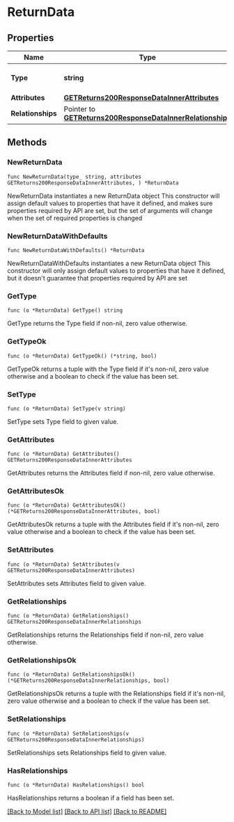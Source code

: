 # ReturnData

## Properties

Name | Type | Description | Notes
------------ | ------------- | ------------- | -------------
**Type** | **string** | The resource&#39;s type | [default to "returns"]
**Attributes** | [**GETReturns200ResponseDataInnerAttributes**](GETReturns200ResponseDataInnerAttributes.md) |  | 
**Relationships** | Pointer to [**GETReturns200ResponseDataInnerRelationships**](GETReturns200ResponseDataInnerRelationships.md) |  | [optional] 

## Methods

### NewReturnData

`func NewReturnData(type_ string, attributes GETReturns200ResponseDataInnerAttributes, ) *ReturnData`

NewReturnData instantiates a new ReturnData object
This constructor will assign default values to properties that have it defined,
and makes sure properties required by API are set, but the set of arguments
will change when the set of required properties is changed

### NewReturnDataWithDefaults

`func NewReturnDataWithDefaults() *ReturnData`

NewReturnDataWithDefaults instantiates a new ReturnData object
This constructor will only assign default values to properties that have it defined,
but it doesn't guarantee that properties required by API are set

### GetType

`func (o *ReturnData) GetType() string`

GetType returns the Type field if non-nil, zero value otherwise.

### GetTypeOk

`func (o *ReturnData) GetTypeOk() (*string, bool)`

GetTypeOk returns a tuple with the Type field if it's non-nil, zero value otherwise
and a boolean to check if the value has been set.

### SetType

`func (o *ReturnData) SetType(v string)`

SetType sets Type field to given value.


### GetAttributes

`func (o *ReturnData) GetAttributes() GETReturns200ResponseDataInnerAttributes`

GetAttributes returns the Attributes field if non-nil, zero value otherwise.

### GetAttributesOk

`func (o *ReturnData) GetAttributesOk() (*GETReturns200ResponseDataInnerAttributes, bool)`

GetAttributesOk returns a tuple with the Attributes field if it's non-nil, zero value otherwise
and a boolean to check if the value has been set.

### SetAttributes

`func (o *ReturnData) SetAttributes(v GETReturns200ResponseDataInnerAttributes)`

SetAttributes sets Attributes field to given value.


### GetRelationships

`func (o *ReturnData) GetRelationships() GETReturns200ResponseDataInnerRelationships`

GetRelationships returns the Relationships field if non-nil, zero value otherwise.

### GetRelationshipsOk

`func (o *ReturnData) GetRelationshipsOk() (*GETReturns200ResponseDataInnerRelationships, bool)`

GetRelationshipsOk returns a tuple with the Relationships field if it's non-nil, zero value otherwise
and a boolean to check if the value has been set.

### SetRelationships

`func (o *ReturnData) SetRelationships(v GETReturns200ResponseDataInnerRelationships)`

SetRelationships sets Relationships field to given value.

### HasRelationships

`func (o *ReturnData) HasRelationships() bool`

HasRelationships returns a boolean if a field has been set.


[[Back to Model list]](../README.md#documentation-for-models) [[Back to API list]](../README.md#documentation-for-api-endpoints) [[Back to README]](../README.md)



